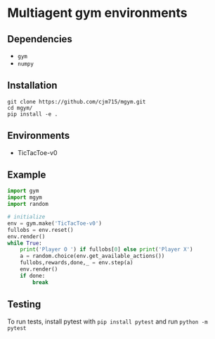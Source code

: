 # Multiagent gym environments

## Dependencies
* `gym`
* `numpy`

## Installation
```
git clone https://github.com/cjm715/mgym.git
cd mgym/
pip install -e .
 ```

## Environments
* TicTacToe-v0

## Example
```python
import gym
import mgym
import random

# initialize
env = gym.make('TicTacToe-v0')
fullobs = env.reset()
env.render()
while True:
    print('Player O ') if fullobs[0] else print('Player X')
    a = random.choice(env.get_available_actions())
    fullobs,rewards,done,_ = env.step(a)
    env.render()
    if done:
        break
```

## Testing
To run tests, install pytest with `pip install pytest` and run `python -m pytest`
